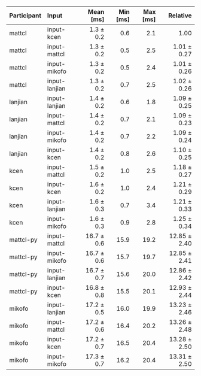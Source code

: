 | Participant | Input | Mean [ms] | Min [ms] | Max [ms] | Relative |
|:---|:---|---:|---:|---:|---:|
| mattcl | input-kcen | 1.3 ± 0.2 | 0.6 | 2.1 | 1.00 |
| mattcl | input-mattcl | 1.3 ± 0.2 | 0.5 | 2.5 | 1.01 ± 0.27 |
| mattcl | input-mikofo | 1.3 ± 0.2 | 0.5 | 2.4 | 1.01 ± 0.26 |
| mattcl | input-lanjian | 1.3 ± 0.2 | 0.7 | 2.5 | 1.02 ± 0.26 |
| lanjian | input-lanjian | 1.4 ± 0.2 | 0.6 | 1.8 | 1.09 ± 0.25 |
| lanjian | input-mattcl | 1.4 ± 0.2 | 0.7 | 2.1 | 1.09 ± 0.23 |
| lanjian | input-mikofo | 1.4 ± 0.2 | 0.7 | 2.2 | 1.09 ± 0.24 |
| lanjian | input-kcen | 1.4 ± 0.2 | 0.8 | 2.6 | 1.10 ± 0.25 |
| kcen | input-mattcl | 1.5 ± 0.2 | 1.0 | 2.5 | 1.18 ± 0.27 |
| kcen | input-kcen | 1.6 ± 0.2 | 1.0 | 2.4 | 1.21 ± 0.29 |
| kcen | input-lanjian | 1.6 ± 0.3 | 0.7 | 3.4 | 1.21 ± 0.33 |
| kcen | input-mikofo | 1.6 ± 0.3 | 0.9 | 2.8 | 1.25 ± 0.34 |
| mattcl-py | input-mattcl | 16.7 ± 0.6 | 15.9 | 19.2 | 12.85 ± 2.40 |
| mattcl-py | input-mikofo | 16.7 ± 0.6 | 15.7 | 19.7 | 12.85 ± 2.41 |
| mattcl-py | input-lanjian | 16.7 ± 0.7 | 15.6 | 20.0 | 12.86 ± 2.42 |
| mattcl-py | input-kcen | 16.8 ± 0.8 | 15.5 | 20.1 | 12.93 ± 2.44 |
| mikofo | input-lanjian | 17.2 ± 0.5 | 16.0 | 19.9 | 13.23 ± 2.46 |
| mikofo | input-mattcl | 17.2 ± 0.6 | 16.4 | 20.2 | 13.26 ± 2.48 |
| mikofo | input-kcen | 17.2 ± 0.7 | 16.5 | 20.4 | 13.28 ± 2.50 |
| mikofo | input-mikofo | 17.3 ± 0.7 | 16.2 | 20.4 | 13.31 ± 2.50 |
